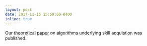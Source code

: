 ```yaml
---
layout: post
date: 2017-11-15 15:59:00-0400
inline: true
---
```


Our theoretical [paper](https://ac.els-cdn.com/S2352154617301377/1-s2.0-S2352154617301377-main.pdf?_tid=acefc198-d6c6-11e7-9120-00000aacb360&acdnat=1512153625_8bae84a0cf729082539e9697b0336097) on algorithms underlying skill acquistion was published.
